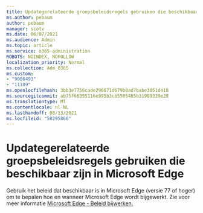 ```yaml
---
title: Updategerelateerde groepsbeleidsregels gebruiken die beschikbaar zijn in Microsoft Edge
ms.author: pebaum
author: pebaum
manager: scotv
ms.date: 06/07/2021
ms.audience: Admin
ms.topic: article
ms.service: o365-administration
ROBOTS: NOINDEX, NOFOLLOW
localization_priority: Normal
ms.collection: Adm_O365
ms.custom:
- "9006493"
- "11109"
ms.openlocfilehash: 3bb3e7756cade296671d679b0ad7babe3051d418
ms.sourcegitcommit: ab75f66355116e995b3cb5505465b31989339e28
ms.translationtype: MT
ms.contentlocale: nl-NL
ms.lasthandoff: 08/13/2021
ms.locfileid: "58295866"
---
```

# <a name="use-update-related-group-policies-available-in-microsoft-edge"></a>Updategerelateerde groepsbeleidsregels gebruiken die beschikbaar zijn in Microsoft Edge

Gebruik het beleid dat beschikbaar is in Microsoft Edge (versie 77 of hoger) om te bepalen hoe en wanneer Microsoft Edge wordt bijgewerkt. Zie voor meer informatie [Microsoft Edge - Beleid bijwerken.](https://docs.microsoft.com/DeployEdge/microsoft-edge-update-policies#available-policies)